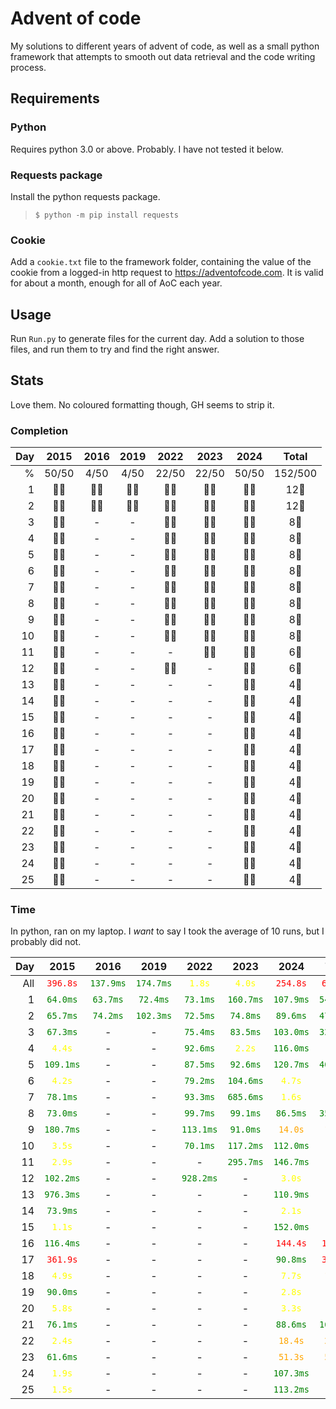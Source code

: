 # Advent of code
My solutions to different years of advent of code, as well as a small python framework that attempts to smooth out data retrieval and the code writing process.

## Requirements
### Python
Requires python 3.0 or above. Probably. I have not tested it below.

### Requests package
Install the python requests package.
> ```$ python -m pip install requests```

### Cookie
Add a `cookie.txt` file to the framework folder, containing the value of the cookie from a logged-in http request to https://adventofcode.com. It is valid for about a month, enough for all of AoC each year.

## Usage
Run `Run.py` to generate files for the current day. Add a solution to those files, and run them to try and find the right answer.

## Stats
Love them. No coloured formatting though, GH seems to strip it.


### Completion
|Day|2015|2016|2019|2022|2023|2024|Total|
|-:|:-:|:-:|:-:|:-:|:-:|:-:|:-:|
|%|50/50|4/50|4/50|22/50|22/50|50/50|152/500|
|1|🌟🌟|🌟🌟|🌟🌟|🌟🌟|🌟🌟|🌟🌟|12🌟|
|2|🌟🌟|🌟🌟|🌟🌟|🌟🌟|🌟🌟|🌟🌟|12🌟|
|3|🌟🌟|-|-|🌟🌟|🌟🌟|🌟🌟|8🌟|
|4|🌟🌟|-|-|🌟🌟|🌟🌟|🌟🌟|8🌟|
|5|🌟🌟|-|-|🌟🌟|🌟🌟|🌟🌟|8🌟|
|6|🌟🌟|-|-|🌟🌟|🌟🌟|🌟🌟|8🌟|
|7|🌟🌟|-|-|🌟🌟|🌟🌟|🌟🌟|8🌟|
|8|🌟🌟|-|-|🌟🌟|🌟🌟|🌟🌟|8🌟|
|9|🌟🌟|-|-|🌟🌟|🌟🌟|🌟🌟|8🌟|
|10|🌟🌟|-|-|🌟🌟|🌟🌟|🌟🌟|8🌟|
|11|🌟🌟|-|-|-|🌟🌟|🌟🌟|6🌟|
|12|🌟🌟|-|-|🌟🌟|-|🌟🌟|6🌟|
|13|🌟🌟|-|-|-|-|🌟🌟|4🌟|
|14|🌟🌟|-|-|-|-|🌟🌟|4🌟|
|15|🌟🌟|-|-|-|-|🌟🌟|4🌟|
|16|🌟🌟|-|-|-|-|🌟🌟|4🌟|
|17|🌟🌟|-|-|-|-|🌟🌟|4🌟|
|18|🌟🌟|-|-|-|-|🌟🌟|4🌟|
|19|🌟🌟|-|-|-|-|🌟🌟|4🌟|
|20|🌟🌟|-|-|-|-|🌟🌟|4🌟|
|21|🌟🌟|-|-|-|-|🌟🌟|4🌟|
|22|🌟🌟|-|-|-|-|🌟🌟|4🌟|
|23|🌟🌟|-|-|-|-|🌟🌟|4🌟|
|24|🌟🌟|-|-|-|-|🌟🌟|4🌟|
|25|🌟🌟|-|-|-|-|🌟🌟|4🌟|


### Time
In python, ran on my laptop. I _want_ to say I took the average of 10 runs, but I probably did not.

|Day|2015|2016|2019|2022|2023|2024|Total|
|-:|:-:|:-:|:-:|:-:|:-:|:-:|:-:|
|All|<span class="bad">`396.8s`</span>|<span class="perfect">`137.9ms`</span>|<span class="perfect">`174.7ms`</span>|<span class="good">`1.8s`</span>|<span class="good">`4.0s`</span>|<span class="bad">`254.8s`</span>|<span class="bad">`657.7s`</span>|
|1|<span class="perfect">`64.0ms`</span>|<span class="perfect">`63.7ms`</span>|<span class="perfect">`72.4ms`</span>|<span class="perfect">`73.1ms`</span>|<span class="perfect">`160.7ms`</span>|<span class="perfect">`107.9ms`</span>|<span class="perfect">`541.8ms`</span>|
|2|<span class="perfect">`65.7ms`</span>|<span class="perfect">`74.2ms`</span>|<span class="perfect">`102.3ms`</span>|<span class="perfect">`72.5ms`</span>|<span class="perfect">`74.8ms`</span>|<span class="perfect">`89.6ms`</span>|<span class="perfect">`479.1ms`</span>|
|3|<span class="perfect">`67.3ms`</span>|-|-|<span class="perfect">`75.4ms`</span>|<span class="perfect">`83.5ms`</span>|<span class="perfect">`103.0ms`</span>|<span class="perfect">`329.1ms`</span>|
|4|<span class="good">`4.4s`</span>|-|-|<span class="perfect">`92.6ms`</span>|<span class="good">`2.2s`</span>|<span class="perfect">`116.0ms`</span>|<span class="good">`6.8s`</span>|
|5|<span class="perfect">`109.1ms`</span>|-|-|<span class="perfect">`87.5ms`</span>|<span class="perfect">`92.6ms`</span>|<span class="perfect">`120.7ms`</span>|<span class="perfect">`409.9ms`</span>|
|6|<span class="good">`4.2s`</span>|-|-|<span class="perfect">`79.2ms`</span>|<span class="perfect">`104.6ms`</span>|<span class="good">`4.7s`</span>|<span class="good">`9.0s`</span>|
|7|<span class="perfect">`78.1ms`</span>|-|-|<span class="perfect">`93.3ms`</span>|<span class="perfect">`685.6ms`</span>|<span class="good">`1.6s`</span>|<span class="good">`2.4s`</span>|
|8|<span class="perfect">`73.0ms`</span>|-|-|<span class="perfect">`99.7ms`</span>|<span class="perfect">`99.1ms`</span>|<span class="perfect">`86.5ms`</span>|<span class="perfect">`358.3ms`</span>|
|9|<span class="perfect">`180.7ms`</span>|-|-|<span class="perfect">`113.1ms`</span>|<span class="perfect">`91.0ms`</span>|<span class="decent">`14.0s`</span>|<span class="decent">`14.3s`</span>|
|10|<span class="good">`3.5s`</span>|-|-|<span class="perfect">`70.1ms`</span>|<span class="perfect">`117.2ms`</span>|<span class="perfect">`112.0ms`</span>|<span class="good">`3.8s`</span>|
|11|<span class="good">`2.9s`</span>|-|-|-|<span class="perfect">`295.7ms`</span>|<span class="perfect">`146.7ms`</span>|<span class="good">`3.3s`</span>|
|12|<span class="perfect">`102.2ms`</span>|-|-|<span class="perfect">`928.2ms`</span>|-|<span class="good">`3.0s`</span>|<span class="good">`4.0s`</span>|
|13|<span class="perfect">`976.3ms`</span>|-|-|-|-|<span class="perfect">`110.9ms`</span>|<span class="good">`1.1s`</span>|
|14|<span class="perfect">`73.9ms`</span>|-|-|-|-|<span class="good">`2.1s`</span>|<span class="good">`2.2s`</span>|
|15|<span class="good">`1.1s`</span>|-|-|-|-|<span class="perfect">`152.0ms`</span>|<span class="good">`1.2s`</span>|
|16|<span class="perfect">`116.4ms`</span>|-|-|-|-|<span class="bad">`144.4s`</span>|<span class="bad">`144.5s`</span>|
|17|<span class="bad">`361.9s`</span>|-|-|-|-|<span class="perfect">`90.8ms`</span>|<span class="bad">`362.0s`</span>|
|18|<span class="good">`4.9s`</span>|-|-|-|-|<span class="good">`7.7s`</span>|<span class="decent">`12.6s`</span>|
|19|<span class="perfect">`90.0ms`</span>|-|-|-|-|<span class="good">`2.8s`</span>|<span class="good">`2.9s`</span>|
|20|<span class="good">`5.8s`</span>|-|-|-|-|<span class="good">`3.3s`</span>|<span class="good">`9.2s`</span>|
|21|<span class="perfect">`76.1ms`</span>|-|-|-|-|<span class="perfect">`88.6ms`</span>|<span class="perfect">`164.7ms`</span>|
|22|<span class="good">`2.4s`</span>|-|-|-|-|<span class="decent">`18.4s`</span>|<span class="decent">`20.8s`</span>|
|23|<span class="perfect">`61.6ms`</span>|-|-|-|-|<span class="decent">`51.3s`</span>|<span class="decent">`51.4s`</span>|
|24|<span class="good">`1.9s`</span>|-|-|-|-|<span class="perfect">`107.3ms`</span>|<span class="good">`2.0s`</span>|
|25|<span class="good">`1.5s`</span>|-|-|-|-|<span class="perfect">`113.2ms`</span>|<span class="good">`1.6s`</span>|


<style>
    .perfect {
        /* 100%; 1-1000 ms */
        color: green;
    }
    .quitegood {
        color: lightgreen;
    }
    .good {
        /* 50-100%; 1-10 s */
        color: yellow;
    }
    .decent {
        /* 10-50%; 10-100 s */
        color: orange;
    }
    .bad {
        /* 0-10%; 100+ s */
        color: red;
    }
    .insane {
        /* 1-1000 Î¼s */
        color: blue;
    }
    .impossible {
        /* <1000 ns */
        color: purple;
    }
    .horrendous {
        /* >100 s */
        color: black;
    }
</style>

